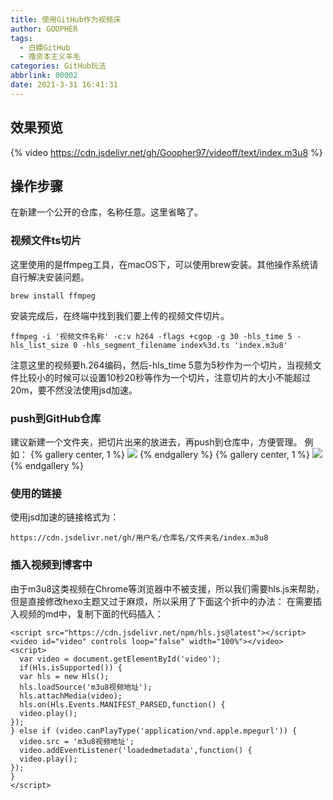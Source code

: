 ```yaml
---
title: 使用GitHub作为视频床
author: GOOPHER
tags:
  - 白嫖GitHub
  - 撸资本主义羊毛
categories: GitHub玩法 
abbrlink: 00002
date: 2021-3-31 16:41:31
---
```

## 效果预览
{% video https://cdn.jsdelivr.net/gh/Goopher97/videoff/text/index.m3u8 %}
## 操作步骤
在新建一个公开的仓库，名称任意。这里省略了。
### 视频文件ts切片
这里使用的是ffmpeg工具，在macOS下，可以使用brew安装。其他操作系统请自行解决安装问题。
```
brew install ffmpeg
```
安装完成后，在终端中找到我们要上传的视频文件切片。
```
ffmpeg -i '视频文件名称' -c:v h264 -flags +cgop -g 30 -hls_time 5 -hls_list_size 0 -hls_segment_filename index%3d.ts 'index.m3u8'
```
注意这里的视频要h.264编码，然后-hls_time 5意为5秒作为一个切片，当视频文件比较小的时候可以设置10秒20秒等作为一个切片，注意切片的大小不能超过20m，要不然没法使用jsd加速。
### push到GitHub仓库
建议新建一个文件夹，把切片出来的放进去，再push到仓库中，方便管理。
例如：
{% gallery center, 1 %}
![](https://cdn.jsdelivr.net/gh/Goopher97/tuchuang2@master/img/QQ20210331-171755@2x.png)
{% endgallery %}
{% gallery center, 1 %}
![](https://cdn.jsdelivr.net/gh/Goopher97/tuchuang2@master/img/QQ20210331-171846@2x.png)
{% endgallery %}
### 使用的链接
使用jsd加速的链接格式为：
```
https://cdn.jsdelivr.net/gh/用户名/仓库名/文件夹名/index.m3u8
```
### 插入视频到博客中
由于m3u8这类视频在Chrome等浏览器中不被支援，所以我们需要hls.js来帮助，但是直接修改hexo主题又过于麻烦，所以采用了下面这个折中的办法：
在需要插入视频的md中，复制下面的代码插入：
```
<script src="https://cdn.jsdelivr.net/npm/hls.js@latest"></script>
<video id="video" controls loop="false" width="100%"></video>
<script>
  var video = document.getElementById('video');
  if(Hls.isSupported()) {
  var hls = new Hls();
  hls.loadSource('m3u8视频地址');
  hls.attachMedia(video);
  hls.on(Hls.Events.MANIFEST_PARSED,function() {
  video.play();
});
} else if (video.canPlayType('application/vnd.apple.mpegurl')) {
  video.src = 'm3u8视频地址';
  video.addEventListener('loadedmetadata',function() {
  video.play();
});
}
</script>
```